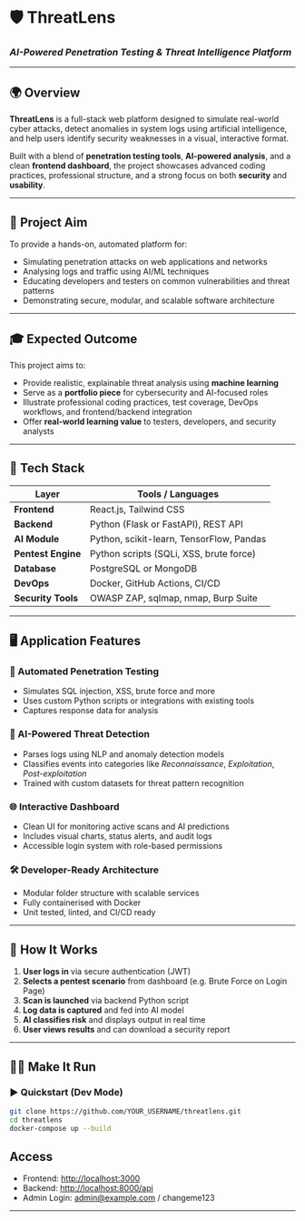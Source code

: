 # 🛡️ ThreatLens

### _AI-Powered Penetration Testing & Threat Intelligence Platform_

---

## 🌍 Overview

**ThreatLens** is a full-stack web platform designed to simulate real-world cyber attacks, detect anomalies in system logs using artificial intelligence, and help users identify security weaknesses in a visual, interactive format.

Built with a blend of **penetration testing tools**, **AI-powered analysis**, and a clean **frontend dashboard**, the project showcases advanced coding practices, professional structure, and a strong focus on both **security** and **usability**.

---

## 🎯 Project Aim

To provide a hands-on, automated platform for:

- Simulating penetration attacks on web applications and networks
- Analysing logs and traffic using AI/ML techniques
- Educating developers and testers on common vulnerabilities and threat patterns
- Demonstrating secure, modular, and scalable software architecture

---

## 🎓 Expected Outcome

This project aims to:

- Provide realistic, explainable threat analysis using **machine learning**
- Serve as a **portfolio piece** for cybersecurity and AI-focused roles
- Illustrate professional coding practices, test coverage, DevOps workflows, and frontend/backend integration
- Offer **real-world learning value** to testers, developers, and security analysts

---

## 🧰 Tech Stack

| Layer              | Tools / Languages                        |
| ------------------ | ---------------------------------------- |
| **Frontend**       | React.js, Tailwind CSS                   |
| **Backend**        | Python (Flask or FastAPI), REST API      |
| **AI Module**      | Python, scikit-learn, TensorFlow, Pandas |
| **Pentest Engine** | Python scripts (SQLi, XSS, brute force)  |
| **Database**       | PostgreSQL or MongoDB                    |
| **DevOps**         | Docker, GitHub Actions, CI/CD            |
| **Security Tools** | OWASP ZAP, sqlmap, nmap, Burp Suite      |

---

## 🖥️ Application Features

### 🔧 Automated Penetration Testing

- Simulates SQL injection, XSS, brute force and more
- Uses custom Python scripts or integrations with existing tools
- Captures response data for analysis

### 🧠 AI-Powered Threat Detection

- Parses logs using NLP and anomaly detection models
- Classifies events into categories like _Reconnaissance_, _Exploitation_, _Post-exploitation_
- Trained with custom datasets for threat pattern recognition

### 🌐 Interactive Dashboard

- Clean UI for monitoring active scans and AI predictions
- Includes visual charts, status alerts, and audit logs
- Accessible login system with role-based permissions

### 🛠️ Developer-Ready Architecture

- Modular folder structure with scalable services
- Fully containerised with Docker
- Unit tested, linted, and CI/CD ready

---

## 🚀 How It Works

1. **User logs in** via secure authentication (JWT)
2. **Selects a pentest scenario** from dashboard (e.g. Brute Force on Login Page)
3. **Scan is launched** via backend Python script
4. **Log data is captured** and fed into AI model
5. **AI classifies risk** and displays output in real time
6. **User views results** and can download a security report

---

## 🏃🏼 Make It Run

### ▶️ Quickstart (Dev Mode)

```bash
git clone https://github.com/YOUR_USERNAME/threatlens.git
cd threatlens
docker-compose up --build
```

## Access

- Frontend: <http://localhost:3000>
- Backend: <http://localhost:8000/api>
- Admin Login: <admin@example.com> / changeme123

---
